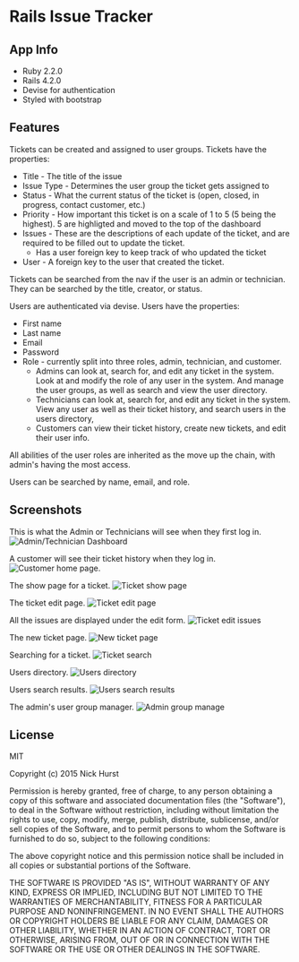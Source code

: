 Rails Issue Tracker
===================

App Info
----------

* Ruby 2.2.0
* Rails 4.2.0
* Devise for authentication
* Styled with bootstrap

Features
--------

Tickets can be created and assigned to user groups. Tickets have the properties:

* Title - The title of the issue
* Issue Type - Determines the user group the ticket gets assigned to
* Status - What the current status of the ticket is (open, closed, in progress, contact customer, etc.)
* Priority - How important this ticket is on a scale of 1 to 5 (5 being the highest). 5 are highligted and moved to the top of the dashboard
* Issues - These are the descriptions of each update of the ticket, and are required to be filled out to update the ticket.
    * Has a user foreign key to keep track of who updated the ticket
* User - A foreign key to the user that created the ticket.

Tickets can be searched from the nav if the user is an admin or technician. They can be searched by the title, creator, or status.

Users are authenticated via devise. Users have the properties:

* First name
* Last name
* Email
* Password
* Role - currently split into three roles, admin, technician, and customer.
    * Admins can look at, search for, and edit any ticket in the system. Look at and modify the role of any user in the system. And manage the user groups, as well as search and view the user directory.
    * Technicians can look at, search for, and edit any ticket in the system. View any user as well as their ticket history, and search users in the users directory,
    * Customers can view their ticket history, create new tickets, and edit their user info.

All abilities of the user roles are inherited as the move up the chain, with admin's having the most access.

Users can be searched by name, email, and role.

Screenshots
-----------

This is what the Admin or Technicians will see when they first log in.
![Admin/Technician Dashboard](http://i.imgur.com/UdsX4V9.png)

A customer will see their ticket history when they log in.
![Customer home page](http://i.imgur.com/6Wgzxc0.png).

The show page for a ticket.
![Ticket show page](http://i.imgur.com/PCsJg3W.png)

The ticket edit page.
![Ticket edit page](http://i.imgur.com/LVw2X9m.png)

All the issues are displayed under the edit form.
![Ticket edit issues](http://i.imgur.com/yQXpxfF.png)

The new ticket page.
![New ticket page](http://i.imgur.com/TGoqrnX.png)

Searching for a ticket.
![Ticket search](http://i.imgur.com/TGoqrnX.png)

Users directory.
![Users directory](http://i.imgur.com/4B7OeNA.png)

Users search results.
![Users search results](http://i.imgur.com/dqxJXvD.png)

The admin's user group manager.
![Admin group manage](http://i.imgur.com/k2QBiSA.png)

License
-------

MIT

Copyright (c) 2015 Nick Hurst

Permission is hereby granted, free of charge, to any person obtaining a copy
of this software and associated documentation files (the "Software"), to deal
in the Software without restriction, including without limitation the rights
to use, copy, modify, merge, publish, distribute, sublicense, and/or sell
copies of the Software, and to permit persons to whom the Software is
furnished to do so, subject to the following conditions:

The above copyright notice and this permission notice shall be included in all
copies or substantial portions of the Software.

THE SOFTWARE IS PROVIDED "AS IS", WITHOUT WARRANTY OF ANY KIND, EXPRESS OR
IMPLIED, INCLUDING BUT NOT LIMITED TO THE WARRANTIES OF MERCHANTABILITY,
FITNESS FOR A PARTICULAR PURPOSE AND NONINFRINGEMENT. IN NO EVENT SHALL THE
AUTHORS OR COPYRIGHT HOLDERS BE LIABLE FOR ANY CLAIM, DAMAGES OR OTHER
LIABILITY, WHETHER IN AN ACTION OF CONTRACT, TORT OR OTHERWISE, ARISING FROM,
OUT OF OR IN CONNECTION WITH THE SOFTWARE OR THE USE OR OTHER DEALINGS IN THE
SOFTWARE.